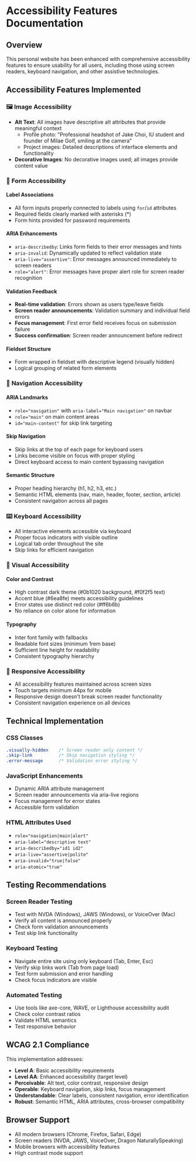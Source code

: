 # Accessibility Features Documentation

## Overview
This personal website has been enhanced with comprehensive accessibility features to ensure usability for all users, including those using screen readers, keyboard navigation, and other assistive technologies.

## Accessibility Features Implemented

### 🖼️ **Image Accessibility**
- **Alt Text**: All images have descriptive alt attributes that provide meaningful context
  - Profile photo: "Professional headshot of Jake Choi, IU student and founder of Milae Golf, smiling at the camera"
  - Project images: Detailed descriptions of interface elements and functionality
- **Decorative Images**: No decorative images used; all images provide content value

### 📝 **Form Accessibility**

#### **Label Associations**
- All form inputs properly connected to labels using `for`/`id` attributes
- Required fields clearly marked with asterisks (*)
- Form hints provided for password requirements

#### **ARIA Enhancements**
- `aria-describedby`: Links form fields to their error messages and hints
- `aria-invalid`: Dynamically updated to reflect validation state
- `aria-live="assertive"`: Error messages announced immediately to screen readers
- `role="alert"`: Error messages have proper alert role for screen reader recognition

#### **Validation Feedback**
- **Real-time validation**: Errors shown as users type/leave fields
- **Screen reader announcements**: Validation summary and individual field errors
- **Focus management**: First error field receives focus on submission failure
- **Success confirmation**: Screen reader announcement before redirect

#### **Fieldset Structure**
- Form wrapped in fieldset with descriptive legend (visually hidden)
- Logical grouping of related form elements

### 🧭 **Navigation Accessibility**

#### **ARIA Landmarks**
- `role="navigation"` with `aria-label="Main navigation"` on navbar
- `role="main"` on main content areas
- `id="main-content"` for skip link targeting

#### **Skip Navigation**
- Skip links at the top of each page for keyboard users
- Links become visible on focus with proper styling
- Direct keyboard access to main content bypassing navigation

#### **Semantic Structure**
- Proper heading hierarchy (h1, h2, h3, etc.)
- Semantic HTML elements (nav, main, header, footer, section, article)
- Consistent navigation across all pages

### ⌨️ **Keyboard Accessibility**
- All interactive elements accessible via keyboard
- Proper focus indicators with visible outline
- Logical tab order throughout the site
- Skip links for efficient navigation

### 🎨 **Visual Accessibility**

#### **Color and Contrast**
- High contrast dark theme (#0b1020 background, #f0f2f5 text)
- Accent blue (#6ea8fe) meets accessibility guidelines
- Error states use distinct red color (#ff6b6b)
- No reliance on color alone for information

#### **Typography**
- Inter font family with fallbacks
- Readable font sizes (minimum 1rem base)
- Sufficient line height for readability
- Consistent typography hierarchy

### 📱 **Responsive Accessibility**
- All accessibility features maintained across screen sizes
- Touch targets minimum 44px for mobile
- Responsive design doesn't break screen reader functionality
- Consistent navigation experience on all devices

## Technical Implementation

### **CSS Classes**
```css
.visually-hidden    /* Screen reader only content */
.skip-link          /* Skip navigation styling */
.error-message      /* Validation error styling */
```

### **JavaScript Enhancements**
- Dynamic ARIA attribute management
- Screen reader announcements via aria-live regions
- Focus management for error states
- Accessible form validation

### **HTML Attributes Used**
- `role="navigation|main|alert"`
- `aria-label="descriptive text"`
- `aria-describedby="id1 id2"`
- `aria-live="assertive|polite"`
- `aria-invalid="true|false"`
- `aria-atomic="true"`

## Testing Recommendations

### **Screen Reader Testing**
- Test with NVDA (Windows), JAWS (Windows), or VoiceOver (Mac)
- Verify all content is announced properly
- Check form validation announcements
- Test skip link functionality

### **Keyboard Testing**
- Navigate entire site using only keyboard (Tab, Enter, Esc)
- Verify skip links work (Tab from page load)
- Test form submission and error handling
- Check focus indicators are visible

### **Automated Testing**
- Use tools like axe-core, WAVE, or Lighthouse accessibility audit
- Check color contrast ratios
- Validate HTML semantics
- Test responsive behavior

## WCAG 2.1 Compliance

This implementation addresses:
- **Level A**: Basic accessibility requirements
- **Level AA**: Enhanced accessibility (target level)
- **Perceivable**: Alt text, color contrast, responsive design
- **Operable**: Keyboard navigation, skip links, focus management
- **Understandable**: Clear labels, consistent navigation, error identification
- **Robust**: Semantic HTML, ARIA attributes, cross-browser compatibility

## Browser Support
- All modern browsers (Chrome, Firefox, Safari, Edge)
- Screen readers (NVDA, JAWS, VoiceOver, Dragon NaturallySpeaking)
- Mobile browsers with accessibility features
- High contrast mode support